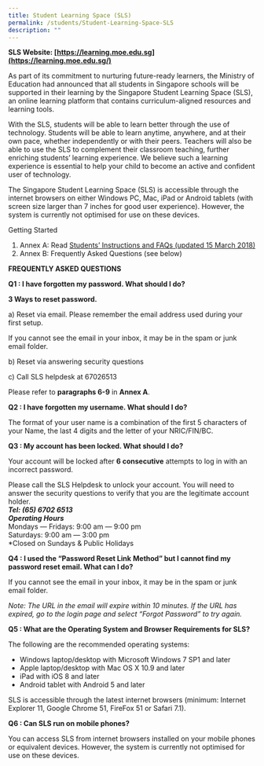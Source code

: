 ```yaml
---
title: Student Learning Space (SLS)
permalink: /students/Student-Learning-Space-SLS
description: ""
---
```

**SLS Website: [https://learning.moe.edu.sg](https://learning.moe.edu.sg/)**

As part of its commitment to nurturing future-ready learners, the Ministry of Education had announced that all students in Singapore schools will be supported in their learning by the Singapore Student Learning Space (SLS), an online learning platform that contains curriculum-aligned resources and learning tools.

With the SLS, students will be able to learn better through the use of technology. Students will be able to learn anytime, anywhere, and at their own pace, whether independently or with their peers. Teachers will also be able to use the SLS to complement their classroom teaching, further enriching students’ learning experience. We believe such a learning experience is essential to help your child to become an active and confident user of technology.

The Singapore Student Learning Space (SLS) is accessible through the internet browsers on either Windows PC, Mac, iPad or Android tablets (with screen size larger than 7 inches for good user experience). However, the system is currently not optimised for use on these devices.

Getting Started

1.  Annex A: Read [Students’ Instructions and FAQs (updated 15 March 2018)](/files/Students/SLS/Students-Instructions-and-FAQs-updated-15-March-2018.pdf)
2.  Annex B: Frequently Asked Questions (see below)

**FREQUENTLY ASKED QUESTIONS**

**Q1 : I have forgotten my password. What should I do?**

**3 Ways to reset password.**

a) Reset via email. Please remember the email address used during your first setup.

If you cannot see the email in your inbox, it may be in the spam or junk email folder.

b) Reset via answering security questions

c) Call SLS helpdesk at 67026513

Please refer to **paragraphs 6-9** in **Annex A**.

**Q2 : I have forgotten my username. What should I do?**

The format of your user name is a combination of the first 5 characters of your Name, the last 4 digits and the letter of your NRIC/FIN/BC.

**Q3 : My account has been locked. What should I do?**

Your account will be locked after **6 consecutive** attempts to log in with an incorrect password.

Please call the SLS Helpdesk to unlock your account. You will need to answer the security questions to verify that you are the legitimate account holder.  
**_Tel: (65) 6702 6513_**  
**_Operating Hours_**  
Mondays ― Fridays: 9:00 am ― 9:00 pm  
Saturdays: 9:00 am ― 3:00 pm  
\*Closed on Sundays & Public Holidays

**Q4 : I used the “Password Reset Link** **Method” but I cannot find my password reset email. What can I do?**

If you cannot see the email in your inbox, it may be in the spam or junk email folder.

_Note: The URL in the email will expire within 10 minutes. If the URL has expired, go to the login page and select “Forgot Password” to try again._

**Q5 : What are the Operating System and Browser Requirements for SLS?**

The following are the recommended operating systems:

*   Windows laptop/desktop with Microsoft Windows 7 SP1 and later
*   Apple laptop/desktop with Mac OS X 10.9 and later
*   iPad with iOS 8 and later
*   Android tablet with Android 5 and later

SLS is accessible through the latest internet browsers (minimum: Internet Explorer 11, Google Chrome 51, FireFox 51 or Safari 7.1).

**Q6 : Can SLS run on mobile phones?**

You can access SLS from internet browsers installed on your mobile phones or equivalent devices. However, the system is currently not optimised for use on these devices.